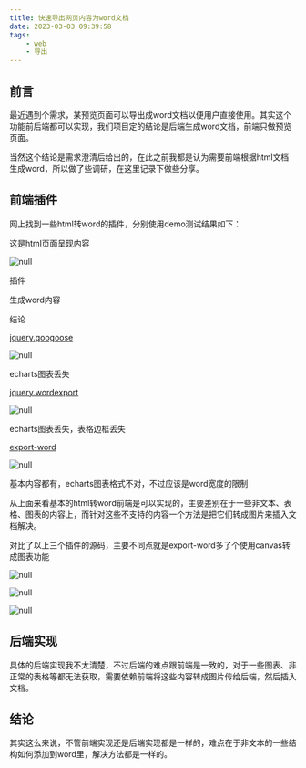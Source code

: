 ```yaml
---
title: 快速导出网页内容为word文档
date: 2023-03-03 09:39:58
tags:
    - web
    - 导出
---
```


## 前言

最近遇到个需求，某预览页面可以导出成word文档以便用户直接使用。其实这个功能前后端都可以实现，我们项目定的结论是后端生成word文档，前端只做预览页面。

当然这个结论是需求澄清后给出的，在此之前我都是认为需要前端根据html文档生成word，所以做了些调研，在这里记录下做些分享。

## 前端插件

网上找到一些html转word的插件，分别使用demo测试结果如下：

这是html页面呈现内容

![null](https://s2.loli.net/2024/01/08/l7Y3G1oJ5Ojs64R.png)

插件

生成word内容

结论

[jquery.googoose](https://github.com/aadel112/googoose)

![null](https://s2.loli.net/2024/01/08/yTA5GVaz62PgdmE.png)

echarts图表丢失

[jquery.wordexport](https://github.com/markswindoll/jQuery-Word-Export)

![null](https://s2.loli.net/2024/01/08/zTaNS6pjWcR2qQX.png)

echarts图表丢失，表格边框丢失

[export-word](https://github.com/huangbohang/export-word)

![null](https://s2.loli.net/2024/01/08/zWGvMqi7SZ3uCwD.png)

基本内容都有，echarts图表格式不对，不过应该是word宽度的限制

从上面来看基本的html转word前端是可以实现的，主要差别在于一些非文本、表格、图表的内容上，而针对这些不支持的内容一个方法是把它们转成图片来插入文档解决。

对比了以上三个插件的源码，主要不同点就是export-word多了个使用canvas转成图表功能

![null](https://s2.loli.net/2024/01/08/v45FMR93qBVUbJX.png)

![null](https://s2.loli.net/2024/01/08/b8sS1Q2PKlhGeiL.png)

![null](https://s2.loli.net/2024/01/08/UZlP1MDYwk6R2EW.png)

## 后端实现

具体的后端实现我不太清楚，不过后端的难点跟前端是一致的，对于一些图表、非正常的表格等都无法获取，需要依赖前端将这些内容转成图片传给后端，然后插入文档。

## 结论

其实这么来说，不管前端实现还是后端实现都是一样的，难点在于非文本的一些结构如何添加到word里，解决方法都是一样的。